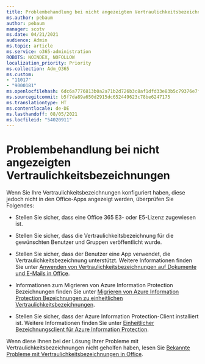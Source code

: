 ```yaml
---
title: Problembehandlung bei nicht angezeigten Vertraulichkeitsbezeichnungen
ms.author: pebaum
author: pebaum
manager: scotv
ms.date: 04/21/2021
audience: Admin
ms.topic: article
ms.service: o365-administration
ROBOTS: NOINDEX, NOFOLLOW
localization_priority: Priority
ms.collection: Adm_O365
ms.custom:
- "11017"
- "9000181"
ms.openlocfilehash: 6dc6a7776813b0a2a71b2d726b3c8af1dfd33e83b5c79376e7fbcfcc2a6ea0a8
ms.sourcegitcommit: b5f7da89a650d2915dc652449623c78be6247175
ms.translationtype: HT
ms.contentlocale: de-DE
ms.lasthandoff: 08/05/2021
ms.locfileid: "54020911"
---
```

# <a name="troubleshoot-sensitivity-labels-not-appearing"></a>Problembehandlung bei nicht angezeigten Vertraulichkeitsbezeichnungen

Wenn Sie Ihre Vertraulichkeitsbezeichnungen konfiguriert haben, diese jedoch nicht in den Office-Apps angezeigt werden, überprüfen Sie Folgendes:

- Stellen Sie sicher, dass eine Office 365 E3- oder E5-Lizenz zugewiesen ist.

- Stellen Sie sicher, dass die Vertraulichkeitsbezeichnung für die gewünschten Benutzer und Gruppen veröffentlicht wurde.

- Stellen Sie sicher, dass der Benutzer eine App verwendet, die Vertraulichkeitsbezeichnung unterstützt. Weitere Informationen finden Sie unter [Anwenden von Vertraulichkeitsbezeichnungen auf Dokumente und E-Mails in Office](https://go.microsoft.com/fwlink/?linkid=2106446).

- Informationen zum Migrieren von Azure Information Protection Bezeichnungen finden Sie unter [Migrieren von Azure Information Protection Bezeichnungen zu einheitlichen Vertraulichkeitsbezeichnungen](https://go.microsoft.com/fwlink/?linkid=2106056).

- Stellen Sie sicher, dass der Azure Information Protection-Client installiert ist. Weitere Informationen finden Sie unter [Einheitlicher Bezeichnungsclient für Azure Information Protection](https://go.microsoft.com/fwlink/?linkid=2106374).

Wenn diese Ihnen bei der Lösung Ihrer Probleme mit Vertraulichkeitsbezeichnungen nicht geholfen haben, lesen Sie [Bekannte Probleme mit Vertraulichkeitsbezeichnungen in Office](https://go.microsoft.com/fwlink/?linkid=2106447).